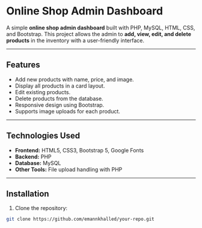 # Online Shop Admin Dashboard

A simple **online shop admin dashboard** built with PHP, MySQL, HTML, CSS, and Bootstrap. This project allows the admin to **add, view, edit, and delete products** in the inventory with a user-friendly interface.

---

## Features

- Add new products with name, price, and image.
- Display all products in a card layout.
- Edit existing products.
- Delete products from the database.
- Responsive design using Bootstrap.
- Supports image uploads for each product.

---

## Technologies Used

- **Frontend:** HTML5, CSS3, Bootstrap 5, Google Fonts
- **Backend:** PHP
- **Database:** MySQL
- **Other Tools:** File upload handling with PHP

---

## Installation

1. Clone the repository:

```bash
git clone https://github.com/emannkhalled/your-repo.git
